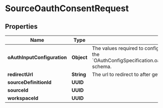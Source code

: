 

# SourceOauthConsentRequest


## Properties

| Name | Type | Description | Notes |
|------------ | ------------- | ------------- | -------------|
|**oAuthInputConfiguration** | **Object** | The values required to configure OAuth flows. The schema for this must match the &#x60;OAuthConfigSpecification.oauthUserInputFromConnectorConfigSpecification&#x60; schema. |  [optional] |
|**redirectUrl** | **String** | The url to redirect to after getting the user consent |  |
|**sourceDefinitionId** | **UUID** |  |  |
|**sourceId** | **UUID** |  |  [optional] |
|**workspaceId** | **UUID** |  |  |



